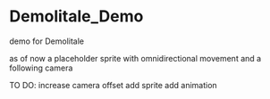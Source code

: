 # Demolitale_Demo
demo for Demolitale


as of now a placeholder sprite with omnidirectional movement and a following camera


TO DO: 
increase camera offset
add sprite
add animation
